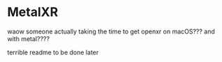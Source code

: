 # MetalXR

waow someone actually taking the time to get openxr on macOS??? and with metal???? 

terrible readme to be done later
